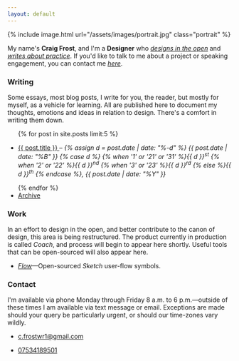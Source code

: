 ```yaml
---
layout: default
---
```

{% include image.html url="/assets/images/portrait.jpg" class="portrait" %}

My name's **Craig Frost**, and I'm a **Designer** who [*designs in the open*](/2014/10/24/designing-in-the-open/) and [*writes about practice*](/archive/). If you'd like to talk to me about a project or speaking engagement, you can contact me [*here*](mailto:c.frostwr1@gmail.com).

### Writing

Some essays, most blog posts, I write for you, the reader, but mostly for myself, as a vehicle for learning. All are published here to document my thoughts, emotions and ideas in relation to design. There's a comfort in writing them down.

<ul class="posts">  
	{% for post in site.posts limit:5 %}  
    <li>  
        <a class="post-title" href="{{ BASE_PATH }}{{ post.url }}">  
            <p>{{ post.title }}
        </a> – <em>{% assign d = post.date | date: "%-d"  %}
  {{ post.date | date: "%B" }}
  {% case d %}
  {% when '1' or '21' or '31' %}{{ d }}<sup>st</sup>
  {% when '2' or '22' %}{{ d }}<sup>nd</sup>
  {% when '3' or '23' %}{{ d }}<sup>rd</sup>
  {% else %}{{ d }}<sup>th</sup>
  {% endcase %},
  {{ post.date | date: "%Y" }}</em></p>
    </li>
	{% endfor %}  
    <li>
        <a href="/archive">Archive
        </a>
    </li>
</ul>

### Work

In an effort to design in the open, and better contribute to the canon of design, this area is being restructured. The product currently in production is called *Coach*, and process will begin to appear here shortly. Useful tools that can be open-sourced will also appear here.

<ul>
    <li><p><a href="http://craigfro.st/flow/"><em>Flow</em></a>—Open-sourced <em>Sketch</em> user-flow symbols.</p>
    </li>
</ul>

### Contact

I'm available via phone Monday through Friday 8 a.m. to 6 p.m.—outside of these times I am available via text message or email. Exceptions are made should your query be particularly urgent, or should our time-zones vary wildly. 

<ul>
    <li><p><a href="mailto:c.frostwr1@gmail.com">c.frostwr1@gmail.com</a></p>
    </li>
    <li><p><a href="tel:07534189501">07534189501</a></p>
</ul>

